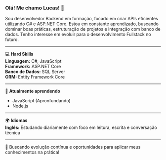 ### Olá! Me chamo Lucas! 👋

Sou desenvolvedor Backend em formação, focado em criar APIs eficientes utilizando C# e ASP.NET Core. Estou em constante aprendizado, buscando dominar boas práticas, estruturação de projetos e integração com banco de dados. Tenho interesse em evoluir para o desenvolvimento Fullstack no futuro.

---

💻 **Hard Skills**  
**Linguagem:** C#, JavaScript  
**Framework:** ASP.NET Core  
**Banco de Dados:** SQL Server  
**ORM:** Entity Framework Core  

---

📘 **Atualmente aprendendo**  
- JavaScript (Apronfundando)
- Node.js

---

🌍 **Idiomas**  
**Inglês:** Estudando diariamente com foco em leitura, escrita e conversação técnica  

---

🔎 Buscando evolução contínua e oportunidades para aplicar meus conhecimentos na prática!
